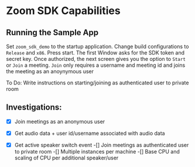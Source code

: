 # Zoom SDK Capabilities

## Running the Sample App
Set `zoom_sdk_demo` to the startup application. Change build configurations to `Release` and `x86`.
Press start. The first Window asks for the SDK token and secret key. Once authorized, the next screen gives you the option to
`Start` or `Join` a meeting. `Join` only requires a username and meeting id and joins the meeting as an anoynymous user

To Do:
Write instructions on starting/joining as authenticated user to private room

## Investigations: 
-[x] Join meetings as an anonymous user
-[x] Get audio data + user id/username associated with audio data
-[x] Get active speaker switch event 
-[] Join meetings as authenticated user to private room
-[] Multiple instances per machine
-[] Base CPU and scaling of CPU per additional speaker/user

